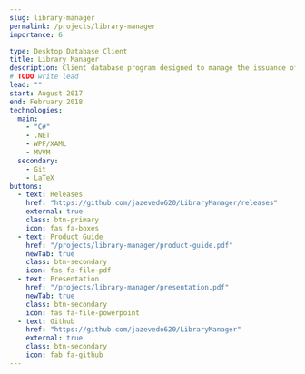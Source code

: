 ```yaml
---
slug: library-manager
permalink: /projects/library-manager
importance: 6

type: Desktop Database Client
title: Library Manager
description: Client database program designed to manage the issuance of books for a school library; developed in C#/XAML using WPF
# TODO write lead
lead: ""
start: August 2017
end: February 2018
technologies:
  main:
    - "C#"
    - .NET
    - WPF/XAML
    - MVVM
  secondary:
    - Git
    - LaTeX
buttons:
  - text: Releases
    href: "https://github.com/jazevedo620/LibraryManager/releases"
    external: true
    class: btn-primary
    icon: fas fa-boxes
  - text: Product Guide
    href: "/projects/library-manager/product-guide.pdf"
    newTab: true
    class: btn-secondary
    icon: fas fa-file-pdf
  - text: Presentation
    href: "/projects/library-manager/presentation.pdf"
    newTab: true
    class: btn-secondary
    icon: fas fa-file-powerpoint
  - text: Github
    href: "https://github.com/jazevedo620/LibraryManager"
    external: true
    class: btn-secondary
    icon: fab fa-github
---
```

